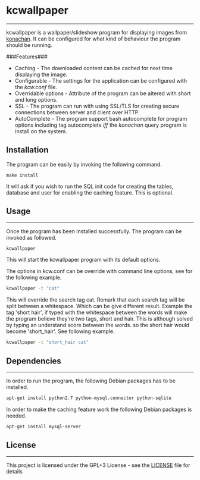 # kcwallpaper #
---
kcwallpaper is a wallpaper/slideshow program for displaying images from [konachan](https://konachan.net). It can be configured for what kind of behaviour the program should be running. 

###Features###
* Caching - The downloaded content can be cached for next time displaying the image.
* Configurable - The settings for the application can be configured with the *kcw.conf* file.
* Overridable options - Attribute of the program can be altered with short and long options.
* SSL - The program can run with using SSL/TLS for creating secure connections between server and client over HTTP.
* AutoComplete - The program support bash autocomplete for program options including tag autocomplete *iff* the *konachan* query program is install on the system. 


## Installation ##
The program can be easily by invoking the following command.
```
make install
```
It will ask if you wish to run the SQL init code for creating the tables, database and user for enabling the caching feature. This is optional.


## Usage ##
--------------
Once the program has been installed successfully. The program can be invoked as followed.
```bash
kcwallpaper
```
This will start the kcwallpaper program with its default options.

The options in kcw.conf can be override with command line options, see for the following example.
```bash
kcwallpaper -t "cat"
```
This will override the search tag cat. Remark that each search tag will be split between a whitespace. Which can be give different result. Example the tag 'short hair', if typed with the whitespace between the words will make the program believe they're two tags, short and hair. This is although solved by typing an understand score between the words. so the short hair would become 'short_hair'. See following example.
```bash
kcwallpaper -t "short_hair cat"
```


## Dependencies ##
----------------
In order to run the program, the following Debian packages has to be installed.
```bash
apt-get install python2.7 python-mysql.connector python-sqlite
```
In order to make the caching feature work the following Debian packages is needed.
```bash
apt-get install mysql-server
```

## License ##
-----
This project is licensed under the GPL+3 License - see the [LICENSE](LICENSE) file for details